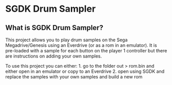 # SGDK Drum Sampler

## What is SGDK Drum Sampler?

This project allows you to play drum samples on the Sega Megadrive/Genesis using an Everdrive (or as a rom in an emulator). It is pre-loaded with a sample for each button on the player 1 controller but there are instructions on adding your own samples.

To use this project you can either:
    1. go to the folder out > rom.bin and either open in an emulator or copy to an Everdrive
    2. open using SGDK and replace the samples with your own samples and build a new rom